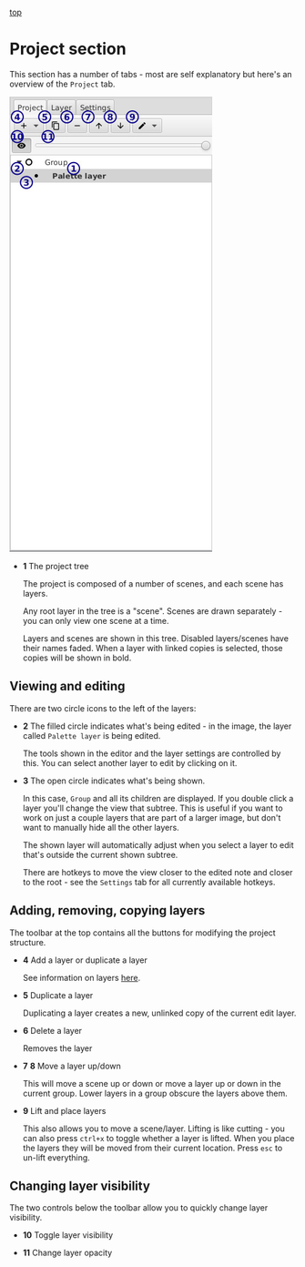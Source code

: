[top](mainwindow.md)

# Project section

This section has a number of tabs - most are self explanatory but here's an overview of the `Project` tab.

![Project tab](structure.jpg)

* **1** The project tree

   The project is composed of a number of scenes, and each scene has layers.

   Any root layer in the tree is a "scene".  Scenes are drawn separately - you can only view one scene at a time.

   Layers and scenes are shown in this tree.  Disabled layers/scenes have their names faded.  When a layer with linked copies is selected, those copies will be shown in bold.

## Viewing and editing

There are two circle icons to the left of the layers:

* **2** The filled circle indicates what's being edited - in the image, the layer called `Palette layer` is being edited.

   The tools shown in the editor and the layer settings are controlled by this.  You can select another layer to edit by clicking on it.

* **3** The open circle indicates what's being shown.

   In this case, `Group` and all its children are displayed.  If you double click a layer you'll change the view that subtree.  This is useful if you want to work on just a couple layers that are part of a larger image, but don't want to manually hide all the other layers.

   The shown layer will automatically adjust when you select a layer to edit that's outside the current shown subtree.

   There are hotkeys to move the view closer to the edited note and closer to the root - see the `Settings` tab for all currently available hotkeys.

## Adding, removing, copying layers

The toolbar at the top contains all the buttons for modifying the project structure.

* **4** Add a layer or duplicate a layer

   See information on layers [here](mainwindow.md#layers).

* **5** Duplicate a layer

   Duplicating a layer creates a new, unlinked copy of the current edit layer.

* **6** Delete a layer

   Removes the layer

* **7** **8** Move a layer up/down

   This will move a scene up or down or move a layer up or down in the current group.  Lower layers in a group obscure the layers above them.

* **9** Lift and place layers

   This also allows you to move a scene/layer.  Lifting is like cutting - you can also press `ctrl+x` to toggle whether a layer is lifted.  When you place the layers they will be moved from their current location.  Press `esc` to un-lift everything.

## Changing layer visibility

The two controls below the toolbar allow you to quickly change layer visibility.

* **10** Toggle layer visibility

* **11** Change layer opacity